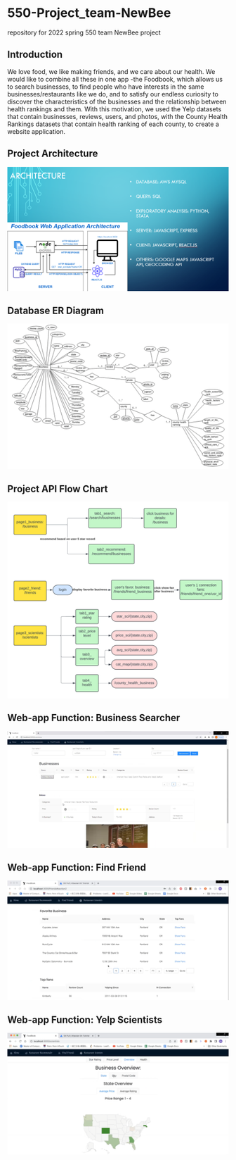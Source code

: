 # 550-Project_team-NewBee
repository for 2022 spring 550 team NewBee project

## Introduction
We love food, we like making friends, and we care about our health. We would like to combine all these in one app -the Foodbook, which allows us to search businesses, to find people who have interests in the same 
businesses/restaurants like we do, and to satisfy our endless curiosity to discover the characteristics of the businesses and the relationship between health rankings and them. With this motivation, we used the Yelp 
datasets that contain businesses, reviews, users, and photos, with the County Health Rankings datasets that contain health ranking of each county, to create a website application.


## Project Architecture
![image](https://github.com/JJFWWL/550-Project_team-NewBee/blob/main/report/project_architecture.png)

## Database ER Diagram
![image](https://github.com/JJFWWL/550-Project_team-NewBee/blob/main/report/DB_ER_Diagram.png)

## Project API Flow Chart
![image](https://github.com/JJFWWL/550-Project_team-NewBee/blob/main/report/foodbook_API_flow.png)

## Web-app Function: Business Searcher
![image](https://github.com/JJFWWL/550-Project_team-NewBee/blob/main/report/web_page1.png)

## Web-app Function: Find Friend
![image](https://github.com/JJFWWL/550-Project_team-NewBee/blob/main/report/web_page2.png)

## Web-app Function: Yelp Scientists
![image](https://github.com/JJFWWL/550-Project_team-NewBee/blob/main/report/web_page3.png)
